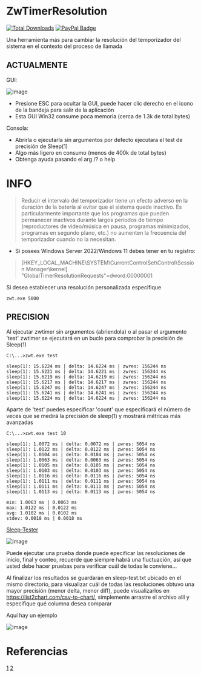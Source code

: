 # ZwTimerResolution
[![Total Downloads](https://img.shields.io/github/downloads/LuSlower/ZwTimerResolution/total.svg)](https://github.com/LuSlower/ZwTimerResolution/releases) [![PayPal Badge](https://img.shields.io/badge/PayPal-003087?logo=paypal&logoColor=fff&style=flat)](https://paypal.me/eldontweaks) 

Una herramienta más para cambiar la resolución del temporizador del sistema en el contexto del proceso de llamada

## ACTUALMENTE
GUI:

![image](https://github.com/LuSlower/ZwTimerResolution/assets/148411728/1f00528a-37f9-48bd-942f-1cdfc2044ecf)

* Presione ESC para ocultar la GUI, puede hacer clic derecho en el icono de la bandeja para salir de la aplicación
* Esta GUI Win32 consume poca memoria (cerca de 1.3k de total bytes)

Consola:

* Abrirla o ejecutarla sin argumentos por defecto ejecutara el test de precisión de Sleep(1)
* Algo más ligero en consumo (menos de 400k de total bytes)
* Obtenga ayuda pasando el arg /? o help

# INFO
> Reducir el intervalo del temporizador tiene un efecto adverso en la duración de la batería al evitar que el sistema quede inactivo. Es particularmente importante que los programas que pueden permanecer inactivos durante largos períodos de tiempo (reproductores de video/música en pausa, programas minimizados, programas en segundo plano, etc.) no aumenten la frecuencia del temporizador cuando no la necesitan.

* Si posees Windows Server 2022/Windows 11 debes tener en tu registro:

> [HKEY_LOCAL_MACHINE\SYSTEM\CurrentControlSet\Control\Session Manager\kernel]
"GlobalTimerResolutionRequests"=dword:00000001

Si desea establecer una resolución personalizada especifique

```
zwt.exe 5000
```

## PRECISION

Al ejecutar zwtimer sin argumentos (abriendola) o al pasar el argumento 'test' zwtimer se ejecutará en un bucle para comprobar la precisión de Sleep(1)

```
C:\...>zwt.exe test

sleep(1): 15.6224 ms | delta: 14.6224 ms | zwres: 156244 ns
sleep(1): 15.6221 ms | delta: 14.6221 ms | zwres: 156244 ns
sleep(1): 15.6219 ms | delta: 14.6219 ms | zwres: 156244 ns
sleep(1): 15.6217 ms | delta: 14.6217 ms | zwres: 156244 ns
sleep(1): 15.6247 ms | delta: 14.6247 ms | zwres: 156244 ns
sleep(1): 15.6241 ms | delta: 14.6241 ms | zwres: 156244 ns
sleep(1): 15.6224 ms | delta: 14.6224 ms | zwres: 156244 ns
```

Aparte de 'test' puedes especificar 'count' que especificará el número de veces que se medirá la precisión de sleep(1)
y mostrará métricas más avanzadas
```
C:\...>zwt.exe test 10

sleep(1): 1.0072 ms | delta: 0.0072 ms | zwres: 5054 ns
sleep(1): 1.0122 ms | delta: 0.0122 ms | zwres: 5054 ns
sleep(1): 1.0104 ms | delta: 0.0104 ms | zwres: 5054 ns
sleep(1): 1.0063 ms | delta: 0.0063 ms | zwres: 5054 ns
sleep(1): 1.0105 ms | delta: 0.0105 ms | zwres: 5054 ns
sleep(1): 1.0103 ms | delta: 0.0103 ms | zwres: 5054 ns
sleep(1): 1.0116 ms | delta: 0.0116 ms | zwres: 5054 ns
sleep(1): 1.0111 ms | delta: 0.0111 ms | zwres: 5054 ns
sleep(1): 1.0111 ms | delta: 0.0111 ms | zwres: 5054 ns
sleep(1): 1.0113 ms | delta: 0.0113 ms | zwres: 5054 ns

min: 1.0063 ms | 0.0063 ms
max: 1.0122 ms | 0.0122 ms
avg: 1.0102 ms | 0.0102 ms
stdev: 0.0018 ms | 0.0018 ms
```

[Sleep-Tester](https://github.com/LuSlower/ZwTimerResolution/blob/main/Sleep-Tester.ps1)

![image](https://github.com/LuSlower/ZwTimerResolution/assets/148411728/f0564228-b59b-4052-b896-4d91c902e53e)

Puede ejecutar una prueba donde puede epecificar las resoluciones de inicio, final y conteo,
recuerde que siempre habrá una fluctuación, así que usted debe hacer pruebas para verificar cuál de todas le conviene...

Al finalizar los resultados se guardarán en sleep-test.txt ubicado en el mismo directorio,
para visualizar cuál de todas las resoluciones obtuvo una mayor precisión (menor delta, menor diff),
puede visualizarlos en https://list2chart.com/csv-to-chart/, simplemente arrastre el archivo allí y especifique qué columna desea comparar

Aquí hay un ejemplo

![image](https://github.com/LuSlower/nt_timer/assets/148411728/18d45865-1cf7-4a3d-9811-48ee45c53426)

# Referencias
[1](https://github.com/valleyofdoom/TimerResolution)
[2](https://xkln.net/blog/powershell-sleep-duration-accuracy-and-windows-timers/)
